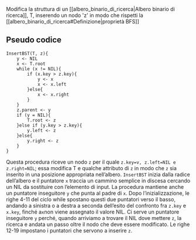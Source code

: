 Modifica la struttura di un [[albero_binario_di_ricerca|Albero binario di ricerca]], T, inserendo un nodo 'z' in modo che rispetti la [[albero_binario_di_ricerca#Definizione|proprietà BFS]]


## Pseudo codice

```
InsertBST(T, z){
	y <- NIL
	x <- T.root
	while (x != NIL){
		if (x.key > z.key){
			y <- x
			x <- x.left
		}else{
			x <- x.right
		}
	}
	z.parent <- y
	if (y = NIL){
		T.root <- z
	}else if (y.key > z.key){
		y.left <- z
	}else{
		y.right <- z
	}
}
```

Questa procedura riceve un nodo `z` per il quale `z.key=v, z.left=NIL e z.right=NIL`; essa modifica T e qualche attributo di `z` in modo che `z` sia inserito in una posizione appropriata nell’albero.
`InsertBST` inizia dalla radice dell’albero e il puntatore `x` traccia un cammino semplice in discesa
cercando un NIL da sostituire con l’elemento di input. La procedura mantiene anche un puntatore inseguitore `y` che punta al padre di `x`. Dopo l’inizializzazione, le righe 4-11 del ciclo while spostano questi due puntatori verso il basso, andando a sinistra o a destra a seconda dell’esito del confronto fra `z.key` e `x.key`, finché a`x`non viene assegnato il valore NIL. Ci serve un puntatore inseguitore `y` perché, quando arriviamo a trovare il NIL dove mettere `z`, la ricerca e andata un passo oltre il nodo che deve essere modificato. Le righe 12-19 impostano i puntatori che
servono a inserire `z`.
